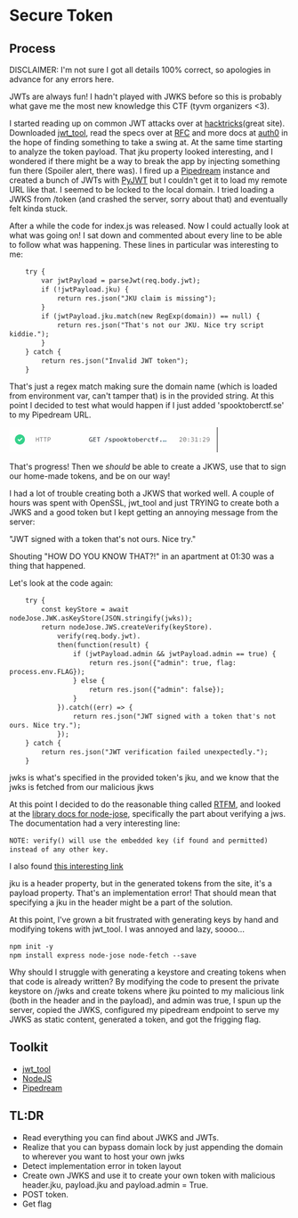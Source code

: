 # Secure Token #

## Process ##

DISCLAIMER: I'm not sure I got all details 100% correct, so apologies in advance for any errors here.

JWTs are always fun! I hadn't played with JWKS before so this is probably what gave me the most new knowledge this CTF
(tyvm organizers <3).

I started reading up on common JWT attacks over at 
[hacktricks](https://book.hacktricks.xyz/pentesting-web/hacking-jwt-json-web-tokens)(great site). Downloaded 
[jwt_tool](https://github.com/ticarpi/jwt_tool/wiki), read the specs over at 
[RFC](https://www.rfc-editor.org/rfc/rfc7517) and more docs at 
[auth0](https://auth0.com/docs/secure/tokens/json-web-tokens/json-web-key-sets) in the hope of finding something to take 
a swing at. At the same time starting to analyze the token payload. That jku property looked interesting, and I wondered 
if there might be a way to break the app by injecting something fun there (Spoiler alert, there was). I fired up a 
[Pipedream](https://pipedream.com) instance and created a bunch of JWTs with 
[PyJWT](https://pyjwt.readthedocs.io/en/latest/) but I couldn't get it to load my remote URL like that. I seemed to be 
locked to the local domain. I tried loading a JWKS from /token (and crashed the server, sorry about that) and eventually 
felt kinda stuck.

After a while the code for index.js was released. Now I could actually look at what was going on! I sat down and 
commented about every line to be able to follow what was happening. These lines in particular was interesting to me:
```
    try {
        var jwtPayload = parseJwt(req.body.jwt);
        if (!jwtPayload.jku) {
            return res.json("JKU claim is missing");
        }
        if (jwtPayload.jku.match(new RegExp(domain)) == null) {
            return res.json("That's not our JKU. Nice try script kiddie.");
        }
    } catch {
        return res.json("Invalid JWT token");
    }
```

That's just a regex match making sure the domain name (which is loaded from environment var, can't tamper that) is in 
the provided string. At this point I decided to test what would happen if I just added 'spooktoberctf.se' to my 
Pipedream URL. 

![Pipedream Request](get_req.png "Remote call!")

That's progress! Then we _should_ be able to create a JKWS, use that to sign our home-made tokens, and be on our way!

I had a lot of trouble creating both a JKWS that worked well. A couple of hours was spent with OpenSSL, jwt_tool and 
just TRYING to create both a JWKS and a good token but I kept getting an annoying message from the server:

"JWT signed with a token that's not ours. Nice try."

Shouting "HOW DO YOU KNOW THAT?!" in an apartment at 01:30 was a thing that happened.

Let's look at the code again:

```
    try {
        const keyStore = await nodeJose.JWK.asKeyStore(JSON.stringify(jwks));
        return nodeJose.JWS.createVerify(keyStore).
            verify(req.body.jwt).
            then(function(result) {
                if (jwtPayload.admin && jwtPayload.admin == true) {
                    return res.json({"admin": true, flag: process.env.FLAG});
                } else {
                    return res.json({"admin": false});
                }
            }).catch((err) => {
                return res.json("JWT signed with a token that's not ours. Nice try.");
            });
    } catch {
        return res.json("JWT verification failed unexpectedly.");
    }
```

jwks is what's specified in the provided token's jku, and we know that the jwks is fetched from our malicious jkws

At this point I decided to do the reasonable thing called [RTFM](https://en.wikipedia.org/wiki/RTFM), and looked at the
[library docs for node-jose](https://www.npmjs.com/package/node-jose#verifying-a-jws), specifically the part about 
verifying a jws. The documentation had a very interesting line:

```
NOTE: verify() will use the embedded key (if found and permitted) instead of any other key.
```

I also found [this interesting link](https://auth0.github.io/node-oauth2-jwt-bearer/interfaces/jwtheader.html#jku)

jku is a header property, but in the generated tokens from the site, it's a payload property. That's an implementation 
error! That should mean that specifying a jku in the header might be a part of the solution.

At this point, I've grown a bit frustrated with generating keys by hand and modifying tokens with jwt_tool. I was 
annoyed and lazy, soooo...


```
npm init -y
npm install express node-jose node-fetch --save
```

Why should I struggle with generating a keystore and creating tokens when that code is already written?
By modifying the code to present the private keystore on /jwks and create tokens where jku pointed to my malicious link
(both in the header and in the payload), and admin was true, I spun up the server, copied the JWKS, configured my 
pipedream endpoint to serve my JWKS as static content, generated a token, and got the frigging flag.


## Toolkit ##

- [jwt_tool](https://github.com/ticarpi/jwt_tool/wiki)
- [NodeJS](https://nodejs.org/en/)
- [Pipedream](https://pipedream.com)

## TL:DR ##
- Read everything you can find about JWKS and JWTs.
- Realize that you can bypass domain lock by just appending the domain to wherever you want to host your own jwks
- Detect implementation error in token layout
- Create own JWKS and use it to create your own token with malicious header.jku, payload.jku and payload.admin = True.
- POST token.
- Get flag
